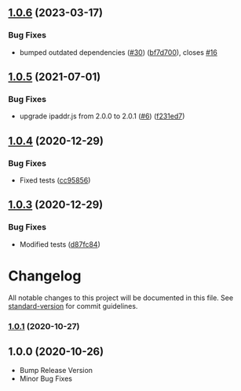 ## [1.0.6](https://github.com/y-mehta/ssrf-req-filter/compare/v1.0.5...v1.0.6) (2023-03-17)


### Bug Fixes

* bumped outdated dependencies ([#30](https://github.com/y-mehta/ssrf-req-filter/issues/30)) ([bf7d700](https://github.com/y-mehta/ssrf-req-filter/commit/bf7d7000e39f85a40729000f9b26c8cdec1e965c)), closes [#16](https://github.com/y-mehta/ssrf-req-filter/issues/16)

## [1.0.5](https://github.com/y-mehta/ssrf-req-filter/compare/v1.0.4...v1.0.5) (2021-07-01)


### Bug Fixes

* upgrade ipaddr.js from 2.0.0 to 2.0.1 ([#6](https://github.com/y-mehta/ssrf-req-filter/issues/6)) ([f231ed7](https://github.com/y-mehta/ssrf-req-filter/commit/f231ed78f8ed6b993af2cde0b68c9c308b54a249))

## [1.0.4](https://github.com/y-mehta/ssrf-req-filter/compare/v1.0.3...v1.0.4) (2020-12-29)


### Bug Fixes

* Fixed tests ([cc95856](https://github.com/y-mehta/ssrf-req-filter/commit/cc958560c62951ceed1cdee86ad5a7353c7cb8d1))

## [1.0.3](https://github.com/y-mehta/ssrf-req-filter/compare/v1.0.2...v1.0.3) (2020-12-29)


### Bug Fixes

* Modified tests ([d87fc84](https://github.com/y-mehta/ssrf-req-filter/commit/d87fc848c862cbc6a7fff95fa9e85275aac097d2))

# Changelog

All notable changes to this project will be documented in this file. See [standard-version](https://github.com/conventional-changelog/standard-version) for commit guidelines.

### [1.0.1](https://github.com/y-mehta/ssrf-req-filter/compare/v1.0.0...v1.0.1) (2020-10-27)

## 1.0.0 (2020-10-26)
- Bump Release Version
- Minor Bug Fixes
